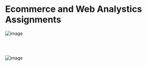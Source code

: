 # Ecommerce and Web Analystics Assignments

![image](https://github.com/Cahn-C/MySQL/assets/72324462/f1d327c2-bb50-468f-a080-d4217d3c079e)

<br><br>

![image](https://github.com/Cahn-C/MySQL/assets/72324462/8b5b3e05-fc73-41b4-bc69-681525e727e4)


